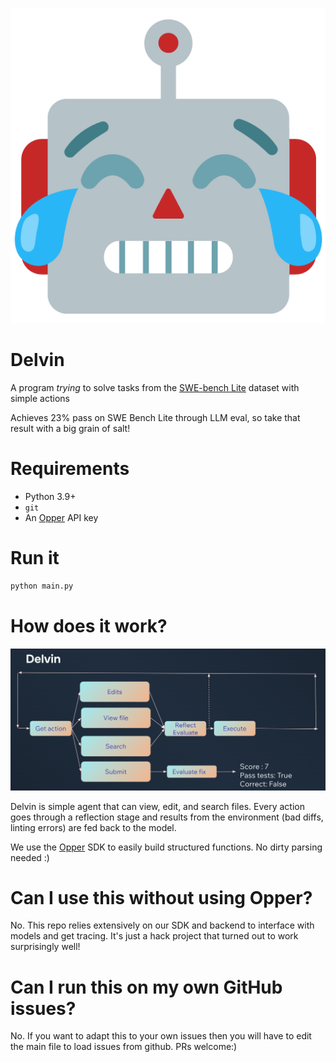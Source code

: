 <p align="center">
  <img src="resources/delvin.png" alt="Delvin">
</p>

# Delvin

A program _trying_ to solve tasks from the [SWE-bench Lite](https://huggingface.co/datasets/princeton-nlp/SWE-bench_Lite/viewer/default/dev?row=22) dataset with simple actions

Achieves 23% pass on SWE Bench Lite through LLM eval, so take that result with a big grain of salt!


# Requirements

- Python 3.9+
- `git`
- An [Opper](https://opper.ai) API key

# Run it

```bash
python main.py
```


# How does it work?


<p align="center">
  <img src="resources/architecture.png" alt="Architecture">
</p>

Delvin is simple agent that can view, edit, and search files. Every action goes through a reflection stage and results from the environment (bad diffs, linting errors) are fed back to the model.

We use the [Opper](https://opper.ai) SDK to easily build structured functions. No dirty parsing needed :)

# Can I use this without using Opper?

No. This repo relies extensively on our SDK and backend to interface with models and get tracing. It's just a hack project that turned out to work surprisingly well!

# Can I run this on my own GitHub issues?

No. If you want to adapt this to your own issues then you will have to edit the main file to load issues from github. PRs welcome:)


